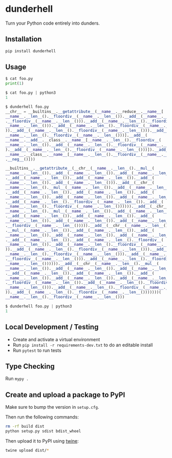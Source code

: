 # dunderhell

Turn your Python code entirely into dunders.

## Installation

```bash
pip install dunderhell
```

## Usage

```python
$ cat foo.py
print(1)

$ cat foo.py | python3
1

$ dunderhell foo.py
__chr__ = __builtins__.__getattribute__(__name__.__reduce__.__name__[
__name__.__len__().__floordiv__(__name__.__len__()).__add__(__name__.__len__()
.__floordiv__(__name__.__len__())).__add__(__name__.__len__().__floordiv__(
__name__.__len__())).__add__(__name__.__len__().__floordiv__(__name__.__len__()
)).__add__(__name__.__len__().__floordiv__(__name__.__len__())).__add__(
__name__.__len__().__floordiv__(__name__.__len__()))].__add__(
__name__.__add__.__class__.__name__[__name__.__len__().__floordiv__(
__name__.__len__()).__add__(__name__.__len__().__floordiv__(__name__.__len__())
).__add__(__name__.__len__().__floordiv__(__name__.__len__()))]).__add__(
__name__.__class__.__name__[__name__.__len__().__floordiv__(__name__.__len__())
.__neg__()]))

__builtins__.__getattribute__(__chr__(__name__.__len__().__mul__(
__name__.__len__()).__add__(__name__.__len__()).__add__(__name__.__len__())
.__add__(__name__.__len__()).__add__(__name__.__len__()).__add__(
__name__.__len__()).__add__(__name__.__len__())).__add__(__chr__(
__name__.__len__().__mul__(__name__.__len__()).__add__(__name__.__len__())
.__add__(__name__.__len__()).__add__(__name__.__len__()).__add__(
__name__.__len__()).__add__(__name__.__len__()).__add__(__name__.__len__())
.__add__(__name__.__len__().__floordiv__(__name__.__len__()).__add__(
__name__.__len__().__floordiv__(__name__.__len__()))))).__add__(__chr__(
__name__.__len__().__mul__(__name__.__len__()).__add__(__name__.__len__())
.__add__(__name__.__len__()).__add__(__name__.__len__()).__add__(
__name__.__len__()).__add__(__name__.__len__()).__add__(__name__.__len__()
.__floordiv__(__name__.__len__())))).__add__(__chr__(__name__.__len__()
.__mul__(__name__.__len__()).__add__(__name__.__len__()).__add__(
__name__.__len__()).__add__(__name__.__len__()).__add__(__name__.__len__())
.__add__(__name__.__len__()).__add__(__name__.__len__().__floordiv__(
__name__.__len__()).__add__(__name__.__len__().__floordiv__(__name__.__len__()
)).__add__(__name__.__len__().__floordiv__(__name__.__len__())).__add__(
__name__.__len__().__floordiv__(__name__.__len__())).__add__(__name__.__len__()
.__floordiv__(__name__.__len__())).__add__(__name__.__len__().__floordiv__(
__name__.__len__()))))).__add__(__chr__(__name__.__len__().__mul__(
__name__.__len__()).__add__(__name__.__len__()).__add__(__name__.__len__())
.__add__(__name__.__len__()).__add__(__name__.__len__()).__add__(
__name__.__len__()).__add__(__name__.__len__()).__add__(__name__.__len__()
.__floordiv__(__name__.__len__()).__add__(__name__.__len__().__floordiv__(
__name__.__len__())).__add__(__name__.__len__().__floordiv__(__name__.__len__()
)).__add__(__name__.__len__().__floordiv__(__name__.__len__()))))))(
__name__.__len__().__floordiv__(__name__.__len__()))

$ dunderhell foo.py | python3
1
```

## Local Development / Testing

- Create and activate a virtual environment
- Run `pip install -r requirements-dev.txt` to do an editable install
- Run `pytest` to run tests

## Type Checking

Run `mypy .`

## Create and upload a package to PyPI

Make sure to bump the version in `setup.cfg`.

Then run the following commands:

```bash
rm -rf build dist
python setup.py sdist bdist_wheel
```

Then upload it to PyPI using [twine](https://twine.readthedocs.io/en/latest/#installation):

```bash
twine upload dist/*
```
